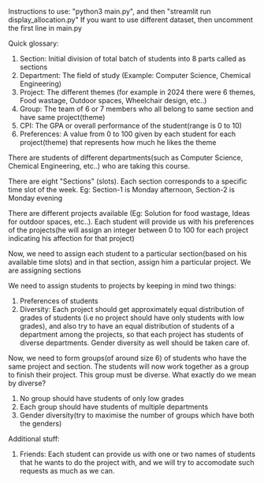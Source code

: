 Instructions to use: "python3 main.py", and then "streamlit run display_allocation.py"
If you want to use different dataset, then uncomment the first line in main.py

Quick glossary:
1) Section: Initial division of total batch of students into 8 parts called as sections
2) Department: The field of study (Example: Computer Science, Chemical Engineering)
3) Project: The different themes (for example in 2024 there were 6 themes, Food wastage, Outdoor spaces, Wheelchair design, etc..)
4) Group: The team of 6 or 7 members who all belong to same section and have same project(theme)
5) CPI: The GPA or overall performance of the student(range is 0 to 10)
6) Preferences: A value from 0 to 100 given by each student for each project(theme) that represents how much he likes the theme


There are students of different departments(such as Computer Science, Chemical Engineering, etc..) who are taking this course. 

There are eight "Sections" (slots). Each section corresponds to a specific time slot of the week.
Eg: Section-1 is Monday afternoon, Section-2 is Monday evening

There are different projects available (Eg: Solution for food wastage, Ideas for outdoor spaces, etc..). Each student will provide us with his preferences of the projects(he will assign an integer between 0 to 100 for each project indicating his affection for that project)

Now, we need to assign each student to a particular section(based on his available time slots) and in that section, assign him a particular project. We are assigning sections 

We need to assign students to projects by keeping in mind two things:
1) Preferences of students
2) Diversity: Each project should get approximately equal distribution of grades of students (i.e no project should have only students with low grades), and also try to have an equal distribution of students of a department among the projects, so that each project has students of diverse departments. Gender diversity as well should be taken care of.

Now, we need to form groups(of around size 6) of students who have the same project and section. The students will now work together as a group to finish their project. This group must be diverse. What exactly do we mean by diverse?
1) No group should have students of only low grades
2) Each group should have students of multiple departments
3) Gender diversity(try to maximise the number of groups which have both the genders)

Additional stuff:
1) Friends: Each student can provide us with one or two names of students that he wants to do the project with, and we will try to accomodate such requests as much as we can.
